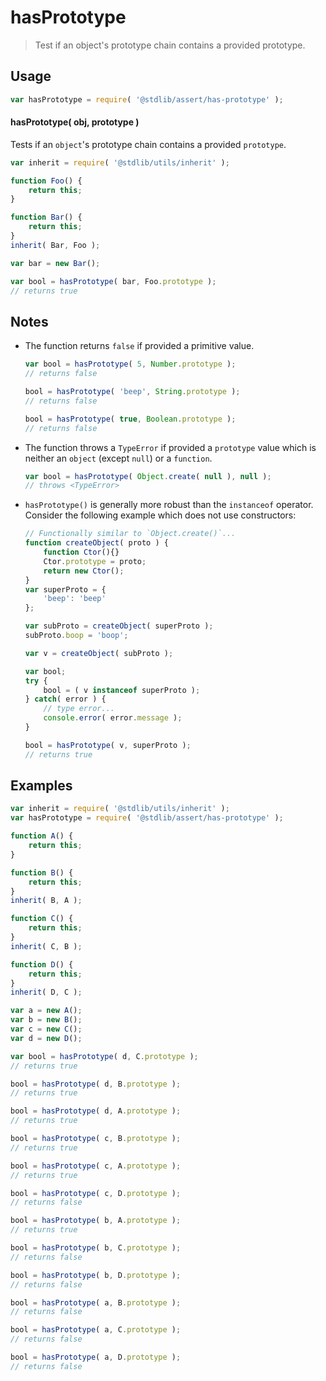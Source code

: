 # hasPrototype

> Test if an object's prototype chain contains a provided prototype.


<section class="intro">

</section>

<!-- /.intro -->


<section class="usage">

## Usage

``` javascript
var hasPrototype = require( '@stdlib/assert/has-prototype' );
```

#### hasPrototype( obj, prototype )


Tests if an `object`'s prototype chain contains a provided `prototype`.

``` javascript
var inherit = require( '@stdlib/utils/inherit' );

function Foo() {
    return this;
}

function Bar() {
    return this;
}
inherit( Bar, Foo );

var bar = new Bar();

var bool = hasPrototype( bar, Foo.prototype );
// returns true
```

</section>

<!-- /.usage -->


<section class="notes">

## Notes

* The function returns `false` if provided a primitive value.

  ``` javascript
  var bool = hasPrototype( 5, Number.prototype );
  // returns false

  bool = hasPrototype( 'beep', String.prototype );
  // returns false

  bool = hasPrototype( true, Boolean.prototype );
  // returns false
  ```

* The function throws a `TypeError` if provided a `prototype` value which is neither an `object` (except `null`) or a `function`.

  ``` javascript
  var bool = hasPrototype( Object.create( null ), null );
  // throws <TypeError>
  ```

* `hasPrototype()` is generally more robust than the `instanceof` operator. Consider the following example which does not use constructors:

  ``` javascript
  // Functionally similar to `Object.create()`...
  function createObject( proto ) {
      function Ctor(){}
      Ctor.prototype = proto;
      return new Ctor();
  }
  var superProto = {
      'beep': 'beep'
  };

  var subProto = createObject( superProto );
  subProto.boop = 'boop';

  var v = createObject( subProto );

  var bool;
  try {
      bool = ( v instanceof superProto );
  } catch( error ) {
      // type error...
      console.error( error.message );
  }

  bool = hasPrototype( v, superProto );
  // returns true
  ```

</section>

<!-- /.notes -->


<section class="examples">

## Examples

``` javascript
var inherit = require( '@stdlib/utils/inherit' );
var hasPrototype = require( '@stdlib/assert/has-prototype' );

function A() {
    return this;
}

function B() {
    return this;
}
inherit( B, A );

function C() {
    return this;
}
inherit( C, B );

function D() {
    return this;
}
inherit( D, C );

var a = new A();
var b = new B();
var c = new C();
var d = new D();

var bool = hasPrototype( d, C.prototype );
// returns true

bool = hasPrototype( d, B.prototype );
// returns true

bool = hasPrototype( d, A.prototype );
// returns true

bool = hasPrototype( c, B.prototype );
// returns true

bool = hasPrototype( c, A.prototype );
// returns true

bool = hasPrototype( c, D.prototype );
// returns false

bool = hasPrototype( b, A.prototype );
// returns true

bool = hasPrototype( b, C.prototype );
// returns false

bool = hasPrototype( b, D.prototype );
// returns false

bool = hasPrototype( a, B.prototype );
// returns false

bool = hasPrototype( a, C.prototype );
// returns false

bool = hasPrototype( a, D.prototype );
// returns false
```

</section>

<!-- /.examples -->


<section class="links">

</section>

<!-- /.links -->
